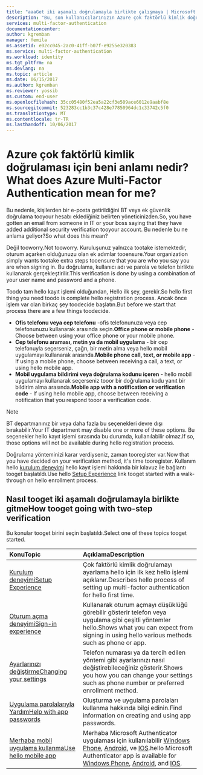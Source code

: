 ```yaml
---
title: "aaaGet iki aşamalı doğrulamayla birlikte çalışmaya | Microsoft Docs"
description: "Bu, son kullanıcılarınızın Azure çok faktörlü kimlik doğrulamasıyla giderek alma ile yardımcı olacak hello Azure multi-Factor authentication sayfasıdır."
services: multi-factor-authentication
documentationcenter: 
author: kgremban
manager: femila
ms.assetid: e02cc045-2ac0-41ff-b07f-e9255e320383
ms.service: multi-factor-authentication
ms.workload: identity
ms.tgt_pltfrm: na
ms.devlang: na
ms.topic: article
ms.date: 06/15/2017
ms.author: kgremban
ms.reviewer: yossib
ms.custom: end-user
ms.openlocfilehash: 35cc05480f52ea5a22cf3e509ace6012e9aabf8e
ms.sourcegitcommit: 523283cc1b3c37c428e77850964dc1c33742c5f0
ms.translationtype: MT
ms.contentlocale: tr-TR
ms.lasthandoff: 10/06/2017
---
```

# <a name="what-does-azure-multi-factor-authentication-mean-for-me"></a><span data-ttu-id="34835-103">Azure çok faktörlü kimlik doğrulaması için beni anlamı nedir?</span><span class="sxs-lookup"><span data-stu-id="34835-103">What does Azure Multi-Factor Authentication mean for me?</span></span>
<span data-ttu-id="34835-104">Bu nedenle, kişilerden bir e-posta getirildiğini BT veya ek güvenlik doğrulama tooyour hesabı eklediğiniz belirten yöneticinizden.</span><span class="sxs-lookup"><span data-stu-id="34835-104">So, you have gotten an email from someone in IT or your boss saying that they have added additional security verification tooyour account.</span></span>  <span data-ttu-id="34835-105">Bu nedenle bu ne anlama geliyor?</span><span class="sxs-lookup"><span data-stu-id="34835-105">So what does this mean?</span></span>

<span data-ttu-id="34835-106">Değil tooworry.</span><span class="sxs-lookup"><span data-stu-id="34835-106">Not tooworry.</span></span> <span data-ttu-id="34835-107">Kuruluşunuz yalnızca tootake istemektedir, oturum açarken olduğunuzu olan ek adımlar tooensure.</span><span class="sxs-lookup"><span data-stu-id="34835-107">Your organization simply wants tootake extra steps tooensure that you are who you say you are when signing in.</span></span> <span data-ttu-id="34835-108">Bu doğrulama, kullanıcı adı ve parola ve telefon birlikte kullanarak gerçekleştirilir.</span><span class="sxs-lookup"><span data-stu-id="34835-108">This verification is done by using a combination of your user name and password and a phone.</span></span>  

<span data-ttu-id="34835-109">Toodo tam hello kayıt işlemi olduğundan, Hello ilk şey, gerekir.</span><span class="sxs-lookup"><span data-stu-id="34835-109">So hello first thing you need toodo is complete hello registration process.</span></span>  <span data-ttu-id="34835-110">Ancak önce işlem var olan birkaç şey toodecide başlatın.</span><span class="sxs-lookup"><span data-stu-id="34835-110">But before we start that process there are a few things toodecide.</span></span>

* <span data-ttu-id="34835-111">**Ofis telefonu veya cep telefonu** -ofis telefonunuza veya cep telefonunuzu kullanarak arasında seçin.</span><span class="sxs-lookup"><span data-stu-id="34835-111">**Office phone or mobile phone** - Choose between using your office phone or your mobile phone.</span></span>
* <span data-ttu-id="34835-112">**Cep telefonu araması, metin ya da mobil uygulama** - bir cep telefonuyla seçerseniz, çağrı, bir metin alma veya hello mobil uygulamayı kullanarak arasında.</span><span class="sxs-lookup"><span data-stu-id="34835-112">**Mobile phone call, text, or mobile app** - If using a mobile phone, choose between receiving a call, a text, or using hello mobile app.</span></span>
* <span data-ttu-id="34835-113">**Mobil uygulama bildirimi veya doğrulama kodunu içeren** - hello mobil uygulamayı kullanarak seçerseniz tooor bir doğrulama kodu yanıt bir bildirim alma arasında.</span><span class="sxs-lookup"><span data-stu-id="34835-113">**Mobile app with a notification or verification code** - If using hello mobile app, choose between receiving a notification that you respond tooor a verification code.</span></span>

> [!NOTE]
> <span data-ttu-id="34835-114">BT departmanınız bir veya daha fazla bu seçenekleri devre dışı bırakabilir.</span><span class="sxs-lookup"><span data-stu-id="34835-114">Your IT department may disable one or more of these options.</span></span>  <span data-ttu-id="34835-115">Bu seçenekler hello kayıt işlemi sırasında bu durumda, kullanılabilir olmaz.</span><span class="sxs-lookup"><span data-stu-id="34835-115">If so, those options will not be available during hello registration process.</span></span>  

<span data-ttu-id="34835-116">Doğrulama yönteminizi karar verdiyseniz, zaman tooregister var.</span><span class="sxs-lookup"><span data-stu-id="34835-116">Now that you have decided on your verification method, it's time tooregister.</span></span> <span data-ttu-id="34835-117">Kullanım hello [kurulum deneyimi](multi-factor-authentication-end-user-first-time.md) hello kayıt işlemi hakkında bir kılavuz ile bağlantı tooget başlatıldı.</span><span class="sxs-lookup"><span data-stu-id="34835-117">Use hello [Setup Experience](multi-factor-authentication-end-user-first-time.md) link tooget started with a walk-through on hello enrollment process.</span></span>

## <a name="how-tooget-going-with-two-step-verification"></a><span data-ttu-id="34835-118">Nasıl tooget iki aşamalı doğrulamayla birlikte gitme</span><span class="sxs-lookup"><span data-stu-id="34835-118">How tooget going with two-step verification</span></span>
<span data-ttu-id="34835-119">Bu konular tooget birini seçin başlatıldı.</span><span class="sxs-lookup"><span data-stu-id="34835-119">Select one of these topics tooget started.</span></span>

| <span data-ttu-id="34835-120">Konu</span><span class="sxs-lookup"><span data-stu-id="34835-120">Topic</span></span> | <span data-ttu-id="34835-121">Açıklama</span><span class="sxs-lookup"><span data-stu-id="34835-121">Description</span></span> |
|:--- |:--- |
| [<span data-ttu-id="34835-122">Kurulum deneyimi</span><span class="sxs-lookup"><span data-stu-id="34835-122">Setup Experience</span></span>](multi-factor-authentication-end-user-first-time.md) |<span data-ttu-id="34835-123">Çok faktörlü kimlik doğrulamayı ayarlama hello için ilk kez hello işlemi açıklanır.</span><span class="sxs-lookup"><span data-stu-id="34835-123">Describes hello process of setting up multi-factor authentication for hello first time.</span></span> |
| [<span data-ttu-id="34835-124">Oturum açma deneyimi</span><span class="sxs-lookup"><span data-stu-id="34835-124">Sign-in experience</span></span>](multi-factor-authentication-end-user-signin.md) |<span data-ttu-id="34835-125">Kullanarak oturum açmayı düşüklüğü görebilir gösterir telefon veya uygulama gibi çeşitli yöntemler hello.</span><span class="sxs-lookup"><span data-stu-id="34835-125">Shows what you can expect from signing in using hello various methods such as phone or app.</span></span> |
| [<span data-ttu-id="34835-126">Ayarlarınızı değiştirme</span><span class="sxs-lookup"><span data-stu-id="34835-126">Changing your settings</span></span>](multi-factor-authentication-end-user-manage-settings.md) |<span data-ttu-id="34835-127">Telefon numarası ya da tercih edilen yöntemi gibi ayarlarınızı nasıl değiştirebileceğiniz gösterir.</span><span class="sxs-lookup"><span data-stu-id="34835-127">Shows you how you can change your settings such as phone number or preferred enrollment method.</span></span> |
| [<span data-ttu-id="34835-128">Uygulama parolalarıyla Yardım</span><span class="sxs-lookup"><span data-stu-id="34835-128">Help with app passwords</span></span>](multi-factor-authentication-end-user-app-passwords.md) |<span data-ttu-id="34835-129">Oluşturma ve uygulama parolaları kullanma hakkında bilgi edinin.</span><span class="sxs-lookup"><span data-stu-id="34835-129">Find information on creating and using app passwords.</span></span> |
| [<span data-ttu-id="34835-130">Merhaba mobil uygulama kullanma</span><span class="sxs-lookup"><span data-stu-id="34835-130">Use hello mobile app</span></span>](microsoft-authenticator-app-how-to.md) |<span data-ttu-id="34835-131">Merhaba Microsoft Authenticator uygulaması için kullanılabilir [Windows Phone](http://go.microsoft.com/fwlink/?Linkid=825071), [Android](http://go.microsoft.com/fwlink/?Linkid=825072), ve [IOS](http://go.microsoft.com/fwlink/?Linkid=825073).</span><span class="sxs-lookup"><span data-stu-id="34835-131">hello Microsoft Authenticator app is available for [Windows Phone](http://go.microsoft.com/fwlink/?Linkid=825071), [Android](http://go.microsoft.com/fwlink/?Linkid=825072), and [IOS](http://go.microsoft.com/fwlink/?Linkid=825073).</span></span> |


